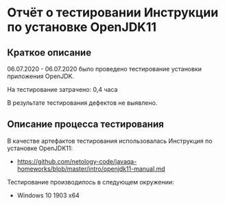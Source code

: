 # Отчёт о тестировании Инструкции по установке OpenJDK11

## Краткое описание

06.07.2020 - 06.07.2020 было проведено тестирование установки приложения OpenJDK.

На тестирование затрачено: 0,4 часа

В результате тестирования дефектов не выявлено.

## Описание процесса тестирования

В качестве артефактов тестирования использовалась Инструкция по установке OpenJDK11:
* https://github.com/netology-code/javaqa-homeworks/blob/master/intro/openjdk11-manual.md


Тестирование производилось в следующем окружении:
* Windows 10 1903 x64
